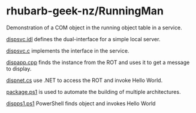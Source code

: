 # rhubarb-geek-nz/RunningMan

Demonstration of a COM object in the running object table in a service.

[dispsvc.idl](dispsvc/dispsvc.idl) defines the dual-interface for a simple local server.

[dispsvc.c](dispsvc/dispsvc.c) implements the interface in the service.

[dispapp.cpp](dispapp/dispapp.cpp) finds the instance from the ROT and uses it to get a message to display.

[dispnet.cs](dispnet/dispnet.cs) use .NET to access the ROT and invoke Hello World.

[package.ps1](package.ps1) is used to automate the building of multiple architectures.

[dispps1.ps1](dispps1/dispps1.ps1) PowerShell finds object and invokes Hello World
